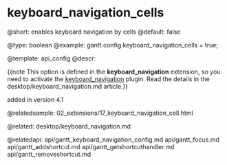 keyboard_navigation_cells
=============

@short: enables keyboard navigation by cells
@default: false	

@type: boolean
@example:
gantt.config.keyboard_navigation_cells = true;

@template:	api_config
@descr:

{{note This option is defined in the **keyboard_navigation** extension, so you need to activate the [keyboard_navigation](desktop/extensions_list.md#keyboardnavigation) plugin. Read the details in the desktop/keyboard_navigation.md article.}}





added in version 4.1

@relatedsample:
02_extensions/17_keyboard_navigation_cell.html

@related:
desktop/keyboard_navigation.md

@relatedapi:
api/gantt_keyboard_navigation_config.md
api/gantt_focus.md
api/gantt_addshortcut.md
api/gantt_getshortcuthandler.md
api/gantt_removeshortcut.md